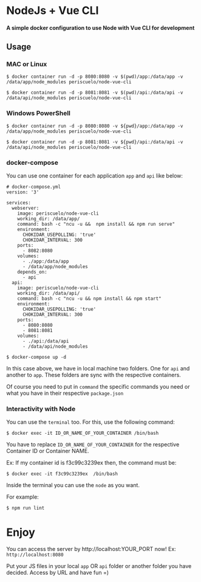 # NodeJs + Vue CLI

#### A simple docker configuration to use Node with Vue CLI for development

## Usage

### MAC or Linux
`$ docker container run -d -p 8080:8080 -v $(pwd)/app:/data/app -v /data/app/node_modules periscuelo/node-vue-cli`

`$ docker container run -d -p 8081:8081 -v $(pwd)/api:/data/api -v /data/api/node_modules periscuelo/node-vue-cli`

### Windows PowerShell
`$ docker container run -d -p 8080:8080 -v ${pwd}/app:/data/app -v /data/app/node_modules periscuelo/node-vue-cli`

`$ docker container run -d -p 8081:8081 -v ${pwd}/api:/data/api -v /data/api/node_modules periscuelo/node-vue-cli`

### docker-compose

You can use one container for each application `app` and `api` like below:

```
# docker-compose.yml
version: '3'

services:
  webserver:
    image: periscuelo/node-vue-cli
    working_dir: /data/app/
    command: bash -c "ncu -u &&  npm install && npm run serve"
    environment:
      CHOKIDAR_USEPOLLING: 'true'
      CHOKIDAR_INTERVAL: 300
    ports:
      - 8082:8080
    volumes:
      - ./app:/data/app
      - /data/app/node_modules
    depends_on:
      - api
  api:
    image: periscuelo/node-vue-cli
    working_dir: /data/api/
    command: bash -c "ncu -u && npm install && npm start"
    environment:
      CHOKIDAR_USEPOLLING: 'true'
      CHOKIDAR_INTERVAL: 300
    ports:
      - 8080:8080
      - 8081:8081
    volumes:
      - ./api:/data/api
      - /data/api/node_modules
```
`$ docker-compose up -d`

In this case above, we have in local machine two folders. One for `api` and another to `app`. These folders are sync with the respective containers.

Of course you need to put in `command` the specific commands you need or what you have in their respective `package.json`

### Interactivity with Node
You can use the `terminal` too. For this, use the following command:

`$ docker exec -it ID_OR_NAME_OF_YOUR_CONTAINER /bin/bash`

You have to replace `ID_OR_NAME_OF_YOUR_CONTAINER` for  the respective Container ID or Container NAME.

Ex: If my container id is f3c99c3239ex then, the command must be:

`$ docker exec -it f3c99c3239ex  /bin/bash`

Inside the terminal you can use the `node` as you want.

For example:

`$ npm run lint`

# Enjoy

You can access the server by http://localhost:YOUR_PORT now! Ex: `http://localhost:8080`

Put your JS files in your local `app` OR `api` folder or another folder you have decided.
Access by URL and have fun =)
